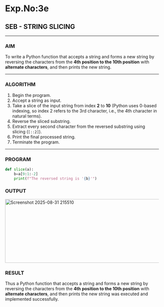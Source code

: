 # Exp.No:3e
## SEB - STRING SLICING

---

### AIM  
To write a Python function that accepts a string and forms a new string by reversing the characters from the **4th position to the 10th position** with **alternate characters**, and then prints the new string.

---

### ALGORITHM

1. Begin the program.  
2. Accept a string as input.  
3. Take a slice of the input string from index **2** to **10** (Python uses 0-based indexing, so index 2 refers to the 3rd character, i.e., the 4th character in natural terms).  
4. Reverse the sliced substring.  
5. Extract every second character from the reversed substring using slicing (`[::2]`).  
6. Print the final processed string.  
7. Terminate the program.

---

### PROGRAM

```python
def slice(a):
    b=a[9:1:-2]
    print(f"The reversed string is '{b}'")
```

### OUTPUT

<img width="840" height="208" alt="Screenshot 2025-08-31 215510" src="https://github.com/user-attachments/assets/36f8a705-499a-44ff-8be7-7c7e8fcb2343" />


### RESULT

Thus a Python function that accepts a string and forms a new string by reversing the characters from the **4th position to the 10th position** with **alternate characters**, and then prints the new string was executed and implemented successfully.
